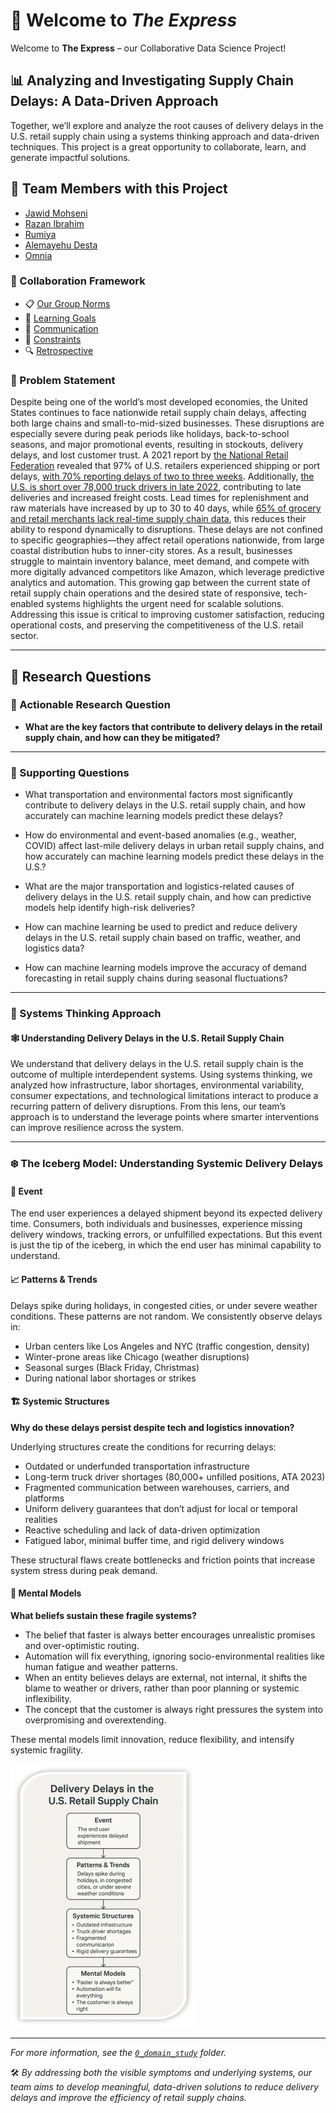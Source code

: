# 👋 Welcome to *The Express*

Welcome to **The Express** – our Collaborative Data Science Project!

## 📊 Analyzing and Investigating Supply Chain Delays: A Data-Driven Approach

Together, we’ll explore and analyze the root causes of delivery delays in the
U.S. retail supply chain using a systems thinking approach and data-driven
techniques. This project is a great opportunity to collaborate, learn, and
generate impactful solutions.

## 👥 Team Members with this Project  

- [Jawid Mohseni](https://github.com/JawidMohseni)  
- [Razan Ibrahim](https://github.com/Razan-O-Elobeid)  
- [Rumiya](https://github.com/Ismatova-Rumiya)  
- [Alemayehu Desta](https://github.com/Alemayehu-Desta)  
- [Omnia](https://github.com/omniaNS)

### 🤝 Collaboration Framework

- 📋 [Our Group Norms](collaboration/README.md)
- 🎯 [Learning Goals](collaboration/learning_goals.md)
- 💬 [Communication](collaboration/communication.md)
- 🚧 [Constraints](collaboration/constraints.md)
- 🔍 [Retrospective](collaboration/retrospective.md)

### 🧩 Problem Statement

Despite being one of the world’s most developed economies, the United States
continues to face nationwide retail supply chain delays, affecting both large
chains and small-to-mid-sized businesses. These disruptions are especially
severe during peak periods like holidays, back-to-school seasons, and major
promotional events, resulting in stockouts, delivery delays, and lost customer
trust.
A 2021 report by [the National Retail Federation](https://nrf.com/media-center/press-releases/nrf-calls-white-house-address-port-congestion-challenges)
revealed that 97% of U.S.
retailers experienced shipping or port delays, [with 70% reporting delays of two
to three weeks](https://splash247.com/biden-pressured-to-fix-us-port-congestion-issues/).
Additionally, [the U.S. is
short over 78,000 truck drivers in
late 2022](https://www.trucknews.com/human-resources/u-s-is-short-78000-drivers-ata-says/1003170001/),
contributing to late
deliveries and increased freight costs. Lead
times for replenishment and raw materials have increased by up to 30 to 40
days, while [65% of grocery and retail merchants lack real-time supply chain
data](https://www.pymnts.com/news/retail/2025/65percent-of-grocery-retailers-lack-real-time-supply-chain-data/),
this reduces
their ability to respond dynamically to disruptions.
These delays are not confined to specific geographies—they affect retail
operations nationwide, from large coastal distribution hubs to inner-city
stores. As a result, businesses struggle to maintain inventory balance, meet
demand, and compete with more digitally advanced competitors like Amazon, which
leverage predictive analytics and automation.
This growing gap between the current state of retail supply chain operations
and the desired state of responsive, tech-enabled systems highlights the urgent
need for scalable solutions. Addressing this issue is critical to improving
customer satisfaction, reducing operational costs, and preserving the
competitiveness of the U.S. retail sector.

---

## 📌 Research Questions

### 🎯 Actionable Research Question

- **What are the key factors that contribute to delivery delays in the retail
  supply chain, and how can they be mitigated?**

---

### 🧠 Supporting Questions

- What transportation and environmental factors most significantly contribute to
  delivery delays in the U.S. retail supply chain, and how accurately can machine
  learning models predict these delays?

- How do environmental and event-based anomalies (e.g., weather, COVID) affect
  last-mile delivery delays in urban retail supply chains, and how accurately can
  machine learning models predict these delays in the U.S.?

- What are the major transportation and logistics-related causes of delivery
  delays in the U.S. retail supply chain, and how can predictive models help
  identify high-risk deliveries?

- How can machine learning be used to predict and reduce delivery delays in the
  U.S. retail supply chain based on traffic, weather, and logistics data?

- How can machine learning models improve the accuracy of demand forecasting in
  retail supply chains during seasonal fluctuations?

---

### 🧠 Systems Thinking Approach

#### 🕸 Understanding Delivery Delays in the U.S. Retail Supply Chain

We understand that delivery delays in the U.S. retail supply chain is the
outcome of multiple interdependent systems. Using systems thinking, we analyzed
how infrastructure, labor shortages, environmental variability, consumer
expectations, and technological limitations interact to produce a recurring
pattern of delivery disruptions. From this lens, our team’s approach is to
understand the leverage points where smarter interventions can improve
resilience across the system.

---

### ❄️ The Iceberg Model: Understanding Systemic Delivery Delays

#### 📍 Event

The end user experiences a delayed shipment beyond its expected delivery time.
Consumers, both individuals and businesses, experience missing delivery
windows, tracking errors, or unfulfilled expectations. But this event is just
the tip of the iceberg, in which the end user has minimal capability to
understand.

#### 📈 Patterns & Trends

Delays spike during holidays, in congested cities, or under severe weather
conditions.
These patterns are not random. We consistently observe delays in:

- Urban centers like Los Angeles and NYC (traffic congestion, density)
- Winter-prone areas like Chicago (weather disruptions)
- Seasonal surges (Black Friday, Christmas)
- During national labor shortages or strikes

#### 🏗️ Systemic Structures

**Why do these delays persist despite tech and logistics innovation?**

Underlying structures create the conditions for recurring delays:

- Outdated or underfunded transportation infrastructure
- Long-term truck driver shortages (80,000+ unfilled positions, ATA 2023)
- Fragmented communication between warehouses, carriers, and platforms
- Uniform delivery guarantees that don’t adjust for local or temporal realities
- Reactive scheduling and lack of data-driven optimization
- Fatigued labor, minimal buffer time, and rigid delivery windows

These structural flaws create bottlenecks and friction points that increase
system stress during peak demand.

#### 💭 Mental Models

**What beliefs sustain these fragile systems?**

- The belief that faster is always better encourages unrealistic promises and
over-optimistic routing.
- Automation will fix everything, ignoring socio-environmental realities like
human fatigue and weather patterns.
- When an entity believes delays are external, not internal, it shifts the
blame to weather or drivers, rather than poor planning or systemic
inflexibility.
- The concept that the customer is always right pressures the system into
overpromising and overextending.

These mental models limit innovation, reduce flexibility, and intensify
systemic fragility.

![Delivery Delays in the U.S. Retail Supply Chain][def]

---

*For more information, see the [`0_domain_study`](./0_domain_study) folder.*

🛠️ *By addressing both the visible symptoms and underlying systems, our team
aims to develop meaningful, data-driven solutions to reduce delivery delays and
improve the efficiency of retail supply chains.*

[def]: image1.png
